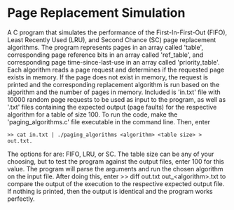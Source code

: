 # Page Replacement Simulation

A C program that simulates the performance of the First-In-First-Out (FIFO), Least Recently Used (LRU), and Second Chance (SC) 
page replacement algorithms. The program represents pages in an array called 'table', corresponding page reference bits in an
array called 'ref_table', and corresponding page time-since-last-use in an array called 'priority_table'. Each algorithm reads
a page request and determines if the requested page exists in memory. If the page does not exist in memory, the request is 
printed and the corresponding replacement algorithm is run based on the algorithm and the number of pages in memory. Included 
is 'in.txt' file with 10000 random page requests to be used as input to the program, as well as '<algorithm>.txt' files 
containing the expected output (page faults) for the respective algorithm for a table of size 100. To run the code, make the 
'paging_algorithms.c' file executable in the command line. Then, enter 

    >> cat in.txt | ./paging_algorithms <algorithm> <table size> > out.txt. 

The options for <algorithm> are: FIFO, LRU, or SC. The table size can be any of your choosing, but to test the program against
the output files, enter 100 for this value. The program will parse the arguments and run the chosen algorithm on the input
file. After doing this, enter >> diff out.txt out_&lt;algorithm>.txt to compare the output of the execution to the respective 
expected output file. If nothing is printed, then the output is identical and the program works perfectly.
